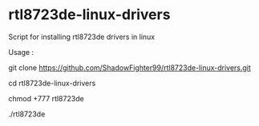 # rtl8723de-linux-drivers

Script for installing rtl8723de drivers in linux

Usage : 

git clone https://github.com/ShadowFighter99/rtl8723de-linux-drivers.git

cd rtl8723de-linux-drivers

chmod +777 rtl8723de

./rtl8723de
